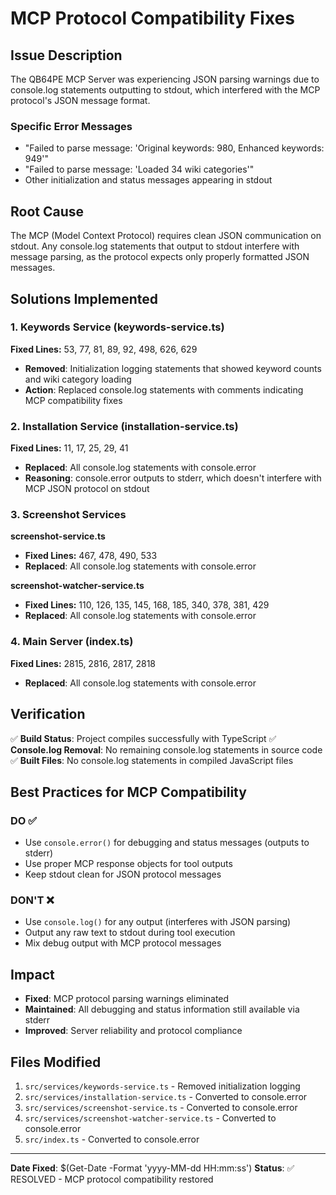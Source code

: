 # MCP Protocol Compatibility Fixes

## Issue Description
The QB64PE MCP Server was experiencing JSON parsing warnings due to console.log statements outputting to stdout, which interfered with the MCP protocol's JSON message format.

### Specific Error Messages
- "Failed to parse message: 'Original keywords: 980, Enhanced keywords: 949'"
- "Failed to parse message: 'Loaded 34 wiki categories'"
- Other initialization and status messages appearing in stdout

## Root Cause
The MCP (Model Context Protocol) requires clean JSON communication on stdout. Any console.log statements that output to stdout interfere with message parsing, as the protocol expects only properly formatted JSON messages.

## Solutions Implemented

### 1. Keywords Service (keywords-service.ts)
**Fixed Lines:** 53, 77, 81, 89, 92, 498, 626, 629
- **Removed**: Initialization logging statements that showed keyword counts and wiki category loading
- **Action**: Replaced console.log statements with comments indicating MCP compatibility fixes

### 2. Installation Service (installation-service.ts)
**Fixed Lines:** 11, 17, 25, 29, 41
- **Replaced**: All console.log statements with console.error
- **Reasoning**: console.error outputs to stderr, which doesn't interfere with MCP JSON protocol on stdout

### 3. Screenshot Services
**screenshot-service.ts**
- **Fixed Lines:** 467, 478, 490, 533
- **Replaced**: All console.log statements with console.error

**screenshot-watcher-service.ts**
- **Fixed Lines:** 110, 126, 135, 145, 168, 185, 340, 378, 381, 429
- **Replaced**: All console.log statements with console.error

### 4. Main Server (index.ts)
**Fixed Lines:** 2815, 2816, 2817, 2818
- **Replaced**: All console.log statements with console.error

## Verification
✅ **Build Status**: Project compiles successfully with TypeScript
✅ **Console.log Removal**: No remaining console.log statements in source code
✅ **Built Files**: No console.log statements in compiled JavaScript files

## Best Practices for MCP Compatibility

### DO ✅
- Use `console.error()` for debugging and status messages (outputs to stderr)
- Use proper MCP response objects for tool outputs
- Keep stdout clean for JSON protocol messages

### DON'T ❌
- Use `console.log()` for any output (interferes with JSON parsing)
- Output any raw text to stdout during tool execution
- Mix debug output with MCP protocol messages

## Impact
- **Fixed**: MCP protocol parsing warnings eliminated
- **Maintained**: All debugging and status information still available via stderr
- **Improved**: Server reliability and protocol compliance

## Files Modified
1. `src/services/keywords-service.ts` - Removed initialization logging
2. `src/services/installation-service.ts` - Converted to console.error
3. `src/services/screenshot-service.ts` - Converted to console.error
4. `src/services/screenshot-watcher-service.ts` - Converted to console.error
5. `src/index.ts` - Converted to console.error

---

**Date Fixed**: $(Get-Date -Format 'yyyy-MM-dd HH:mm:ss')
**Status**: ✅ RESOLVED - MCP protocol compatibility restored
